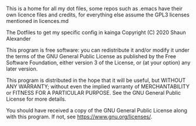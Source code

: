 This is a home for all my dot files, some repos such as .emacs have their own
licence files and credits, for everything else assume the GPL3 licenses mentioned
in licences.md

The Dotfiles to get my specific config in kainga
Copyright (C) 2020 Shaun Alexander

This program is free software: you can redistribute it and/or modify
it under the terms of the GNU General Public License as published by
the Free Software Foundation, either version 3 of the License, or
(at your option) any later version.

This program is distributed in the hope that it will be useful,
but WITHOUT ANY WARRANTY; without even the implied warranty of
MERCHANTABILITY or FITNESS FOR A PARTICULAR PURPOSE.  See the
GNU General Public License for more details.

You should have received a copy of the GNU General Public License
along with this program.  If not, see <https://www.gnu.org/licenses/>.
